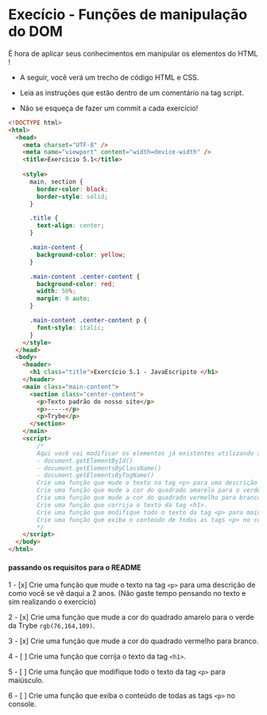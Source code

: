 # Execício - Funções de manipulação do DOM

É hora de aplicar seus conhecimentos em manipular os elementos do HTML !

- A seguir, você verá um trecho de código HTML e CSS.

- Leia as instruções que estão dentro de um comentário na tag script.

- Não se esqueça de fazer um commit a cada exercício!

```html
<!DOCTYPE html>
<html>
  <head>
    <meta charset="UTF-8" />
    <meta name="viewport" content="width=device-width" />
    <title>Exercício 5.1</title>
    
    <style>
      main, section {
        border-color: black;
        border-style: solid;
      }

      .title {
        text-align: center;
      }

      .main-content {
        background-color: yellow;
      }

      .main-content .center-content {
        background-color: red;
        width: 50%;
        margin: 0 auto;
      }

      .main-content .center-content p {
        font-style: italic;
      }
    </style>
  </head>
  <body>
    <header> 
      <h1 class="title">Exercício 5.1 - JavaEscripito </h1>
    </header>    
    <main class="main-content">
      <section class="center-content">
        <p>Texto padrão do nosso site</p>
        <p>-----</p>
        <p>Trybe</p>
      </section>
    </main>
    <script>
        /*
        Aqui você vai modificar os elementos já existentes utilizando apenas as funções:
        - document.getElementById()
        - document.getElementsByClassName()
        - document.getElementsByTagName()
        Crie uma função que mude o texto na tag <p> para uma descrição de como você se vê daqui a 2 anos. (Não gaste tempo pensando no texto e sim realizando o exercício)
        Crie uma função que mude a cor do quadrado amarelo para o verde da Trybe (rgb(76,164,109)).
        Crie uma função que mude a cor do quadrado vermelho para branco.
        Crie uma função que corrija o texto da tag <h1>.
        Crie uma função que modifique todo o texto da tag <p> para maiúsculo.
        Crie uma função que exiba o conteúdo de todas as tags <p> no console.
        */
    </script>
  </body>
</html>
```
#### passando os requisitos para o README

  1 - [x] Crie uma função que mude o texto na tag `<p>` para uma descrição de como você se vê daqui a 2
  anos. (Não gaste tempo pensando no texto e sim realizando o exercício)
  
  2 - [x] Crie uma função que mude a cor do quadrado amarelo para o verde da Trybe `rgb(76,164,109)`.

  3 - [x] Crie uma função que mude a cor do quadrado vermelho para branco.

  4 - [ ] Crie uma função que corrija o texto da tag `<h1>`.

  5 - [ ] Crie uma função que modifique todo o texto da tag `<p>` para maiúsculo.

  6 - [ ] Crie uma função que exiba o conteúdo de todas as tags `<p>` no console.